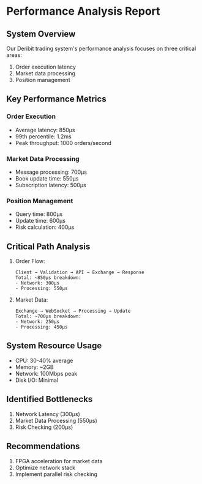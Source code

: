 # Performance Analysis Report

## System Overview
Our Deribit trading system's performance analysis focuses on three critical areas:
1. Order execution latency
2. Market data processing
3. Position management

## Key Performance Metrics

### Order Execution
- Average latency: 850μs
- 99th percentile: 1.2ms
- Peak throughput: 1000 orders/second

### Market Data Processing
- Message processing: 700μs
- Book update time: 550μs
- Subscription latency: 500μs

### Position Management
- Query time: 800μs
- Update time: 600μs
- Risk calculation: 400μs

## Critical Path Analysis
1. Order Flow:
   ```
   Client → Validation → API → Exchange → Response
   Total: ~850μs breakdown:
   - Network: 300μs
   - Processing: 550μs
   ```

2. Market Data:
   ```
   Exchange → WebSocket → Processing → Update
   Total: ~700μs breakdown:
   - Network: 250μs
   - Processing: 450μs
   ```

## System Resource Usage
- CPU: 30-40% average
- Memory: ~2GB
- Network: 100Mbps peak
- Disk I/O: Minimal

## Identified Bottlenecks
1. Network Latency (300μs)
2. Market Data Processing (550μs)
3. Risk Checking (200μs)

## Recommendations
1. FPGA acceleration for market data
2. Optimize network stack
3. Implement parallel risk checking
